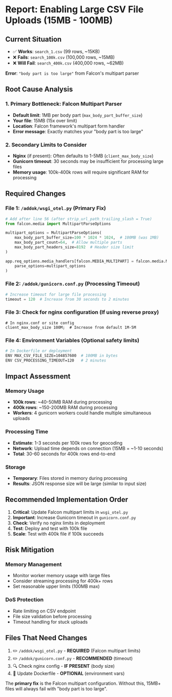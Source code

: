 # Report: Enabling Large CSV File Uploads (15MB - 100MB)

## Current Situation
- ✅ **Works**: `search_1.csv` (99 rows, ~15KB)
- ❌ **Fails**: `search_100k.csv` (100,000 rows, ~15MB) 
- ❌ **Will Fail**: `search_400k.csv` (400,000 rows, ~62MB)

**Error**: `"body part is too large"` from Falcon's multipart parser

## Root Cause Analysis

### 1. **Primary Bottleneck: Falcon Multipart Parser**
- **Default limit**: 1MB per body part (`max_body_part_buffer_size`)
- **Your file**: 15MB (15x over limit)
- **Location**: Falcon framework's multipart form handler
- **Error message**: Exactly matches your "body part is too large"

### 2. **Secondary Limits to Consider**
- **Nginx** (if present): Often defaults to 1-5MB (`client_max_body_size`)
- **Gunicorn timeout**: 30 seconds may be insufficient for processing large files
- **Memory usage**: 100k-400k rows will require significant RAM for processing

## Required Changes

### **File 1: `/addok/wsgi_otel.py`** (Primary Fix)
```python
# Add after line 56 (after strip_url_path_trailing_slash = True)
from falcon.media import MultipartParseOptions

multipart_options = MultipartParseOptions(
    max_body_part_buffer_size=100 * 1024 * 1024,  # 100MB (was 1MB)
    max_body_part_count=64,  # Allow multiple parts  
    max_body_part_headers_size=8192  # Header size limit
)

app.req_options.media_handlers[falcon.MEDIA_MULTIPART] = falcon.media.MultipartFormHandler(
    parse_options=multipart_options
)
```

### **File 2: `/addok/gunicorn.conf.py`** (Processing Timeout)
```python
# Increase timeout for large file processing
timeout = 120  # Increase from 30 seconds to 2 minutes
```

### **File 3: Check for nginx configuration** (If using reverse proxy)
```nginx
# In nginx.conf or site config
client_max_body_size 100M;  # Increase from default 1M-5M
```

### **File 4: Environment Variables** (Optional safety limits)
```bash
# In Dockerfile or deployment
ENV MAX_CSV_FILE_SIZE=104857600  # 100MB in bytes
ENV CSV_PROCESSING_TIMEOUT=120   # 2 minutes
```

## Impact Assessment

### **Memory Usage**
- **100k rows**: ~40-50MB RAM during processing
- **400k rows**: ~150-200MB RAM during processing
- **Workers**: 4 gunicorn workers could handle multiple simultaneous uploads

### **Processing Time**
- **Estimate**: 1-3 seconds per 100k rows for geocoding
- **Network**: Upload time depends on connection (15MB = ~1-10 seconds)
- **Total**: 30-60 seconds for 400k rows end-to-end

### **Storage**
- **Temporary**: Files stored in memory during processing
- **Results**: JSON response size will be large (similar to input size)

## Recommended Implementation Order

1. **Critical**: Update Falcon multipart limits in `wsgi_otel.py`
2. **Important**: Increase Gunicorn timeout in `gunicorn.conf.py` 
3. **Check**: Verify no nginx limits in deployment
4. **Test**: Deploy and test with 100k file
5. **Scale**: Test with 400k file if 100k succeeds

## Risk Mitigation

### **Memory Management**
- Monitor worker memory usage with large files
- Consider streaming processing for 400k+ rows
- Set reasonable upper limits (100MB max)

### **DoS Protection**
- Rate limiting on CSV endpoint
- File size validation before processing
- Timeout handling for stuck uploads

## Files That Need Changes

1. ✏️ `/addok/wsgi_otel.py` - **REQUIRED** (Falcon multipart limits)
2. ✏️ `/addok/gunicorn.conf.py` - **RECOMMENDED** (timeout)  
3. 🔍 Check nginx config - **IF PRESENT** (body size)
4. 🐳 Update Dockerfile - **OPTIONAL** (environment vars)

The **primary fix** is the Falcon multipart configuration. Without this, 15MB+ files will always fail with "body part is too large".